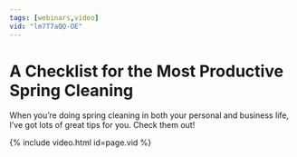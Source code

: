 ```yaml
---
tags: [webinars,video]
vid: "lm7T7aQQ-OE"
---
```


# A Checklist for the Most Productive Spring Cleaning

When you’re doing spring cleaning in both your personal and business life, I’ve got lots of great tips for you. Check them out!

{% include video.html id=page.vid %}

<!--More-->


[n]: https://michael.gratis/nozbe